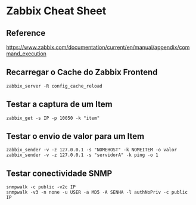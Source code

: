 # Zabbix Cheat Sheet

## Reference

<https://www.zabbix.com/documentation/current/en/manual/appendix/command_execution>


## Recarregar o Cache do Zabbix Frontend
```
zabbix_server -R config_cache_reload
```

## Testar a captura de um Item 
```
zabbix_get -s IP -p 10050 -k "item"
```

## Testar o envio de valor para um Item
```
zabbix_sender -v -z 127.0.0.1 -s "NOMEHOST" -k NOMEITEM -o valor
zabbix_sender -v -z 127.0.0.1 -s "servidorA" -k ping -o 1
```

## Testar conectividade SNMP
```
snmpwalk -c public -v2c IP
snmpwalk -v3 -n none -u USER -a MD5 -A SENHA -l authNoPriv -c public IP
```



